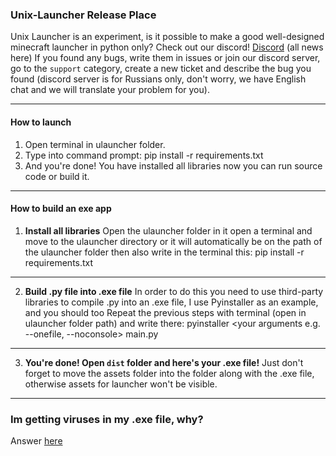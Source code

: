 ### Unix-Launcher Release Place
Unix Launcher is an experiment, is it possible to make a good well-designed minecraft launcher in python only?
Check out our discord! [Discord](https://discord.gg/BVpWyqr8E3) (all news here)
If you found any bugs, write them in issues or join our discord server, go to the `support` category, create a new ticket and describe the bug you found (discord server is for Russians only, don't worry, we have English chat and we will translate your problem for you).

---

#### How to launch
1. Open terminal in ulauncher folder.
2. Type into command prompt: pip install -r requirements.txt
3. And you're done! You have installed all libraries now you can run source code or build it.

---

#### How to build an exe app
1. **Install all libraries**
Open the ulauncher folder in it open a terminal and move to the ulauncher directory or it will automatically be on the path of the ulauncher folder then also write in the terminal this: pip install -r requirements.txt

---

2. **Build .py file into .exe file**
In order to do this you need to use third-party libraries to compile .py into an .exe file, I use Pyinstaller as an example, and you should too
Repeat the previous steps with terminal (open in ulauncher folder path) and write there: pyinstaller <your arguments e.g. --onefile, --noconsole> main.py

---

3. **You're done! Open `dist` folder and here's your .exe file!**
Just don't forget to move the assets folder into the folder along with the .exe file, otherwise assets for launcher won't be visible.

---

### Im getting viruses in my .exe file, why?
Answer [here](VirusesExplaination.md)
  
